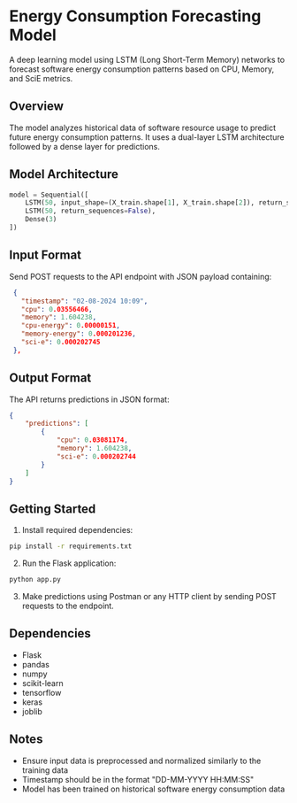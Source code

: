 # Energy Consumption Forecasting Model

A deep learning model using LSTM (Long Short-Term Memory) networks to forecast software energy consumption patterns based on CPU, Memory, and SciE metrics.

## Overview

The model analyzes historical data of software resource usage to predict future energy consumption patterns. It uses a dual-layer LSTM architecture followed by a dense layer for predictions.

## Model Architecture

```python
model = Sequential([
    LSTM(50, input_shape=(X_train.shape[1], X_train.shape[2]), return_sequences=True),
    LSTM(50, return_sequences=False),
    Dense(3)
])
```

## Input Format

Send POST requests to the API endpoint with JSON payload containing:
```json
 {
   "timestamp": "02-08-2024 10:09",
   "cpu": 0.03556466,
   "memory": 1.604238,
   "cpu-energy": 0.00000151,
   "memory-energy": 0.000201236,
   "sci-e": 0.000202745
 },
```

## Output Format

The API returns predictions in JSON format:
```json
{
    "predictions": [
        {
            "cpu": 0.03081174,
            "memory": 1.604238,
            "sci-e": 0.000202744
        }
    ]
}
```

## Getting Started

1. Install required dependencies:
```bash
pip install -r requirements.txt
```

2. Run the Flask application:
```bash
python app.py
```

3. Make predictions using Postman or any HTTP client by sending POST requests to the endpoint.

## Dependencies

- Flask
- pandas
- numpy
- scikit-learn
- tensorflow
- keras
- joblib

## Notes

- Ensure input data is preprocessed and normalized similarly to the training data
- Timestamp should be in the format "DD-MM-YYYY HH:MM:SS"
- Model has been trained on historical software energy consumption data